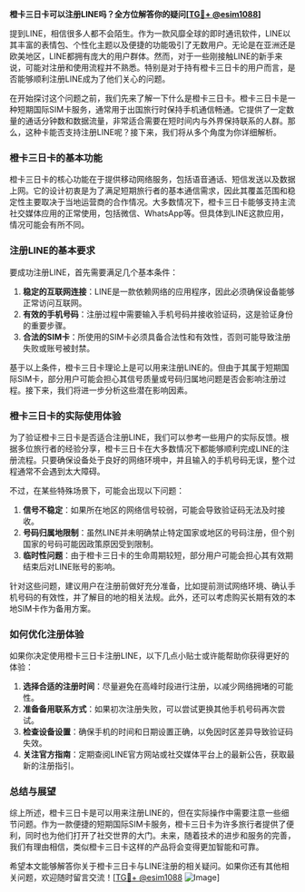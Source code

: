 **橙卡三日卡可以注册LINE吗？全方位解答你的疑问[[TG💪+ @esim1088](https://t.me/s/esim1088)]**

提到LINE，相信很多人都不会陌生。作为一款风靡全球的即时通讯软件，LINE以其丰富的表情包、个性化主题以及便捷的功能吸引了无数用户。无论是在亚洲还是欧美地区，LINE都拥有庞大的用户群体。然而，对于一些刚接触LINE的新手来说，可能对注册和使用流程并不熟悉。特别是对于持有橙卡三日卡的用户而言，是否能够顺利注册LINE成为了他们关心的问题。

在开始探讨这个问题之前，我们先来了解一下什么是橙卡三日卡。橙卡三日卡是一种短期国际SIM卡服务，通常用于出国旅行时保持手机通信畅通。它提供了一定数量的通话分钟数和数据流量，非常适合需要在短时间内与外界保持联系的人群。那么，这种卡能否支持注册LINE呢？接下来，我们将从多个角度为你详细解析。

### **橙卡三日卡的基本功能**

橙卡三日卡的核心功能在于提供移动网络服务，包括语音通话、短信发送以及数据上网。它的设计初衷是为了满足短期旅行者的基本通信需求，因此其覆盖范围和稳定性主要取决于当地运营商的合作情况。大多数情况下，橙卡三日卡能够支持主流社交媒体应用的正常使用，包括微信、WhatsApp等。但具体到LINE这款应用，情况可能会有所不同。

### **注册LINE的基本要求**

要成功注册LINE，首先需要满足几个基本条件：

1. **稳定的互联网连接**：LINE是一款依赖网络的应用程序，因此必须确保设备能够正常访问互联网。
2. **有效的手机号码**：注册过程中需要输入手机号码并接收验证码，这是验证身份的重要步骤。
3. **合法的SIM卡**：所使用的SIM卡必须具备合法性和有效性，否则可能导致注册失败或账号被封禁。

基于以上条件，橙卡三日卡理论上是可以用来注册LINE的。但由于其属于短期国际SIM卡，部分用户可能会担心其信号质量或号码归属地问题是否会影响注册过程。接下来，我们将进一步分析这些潜在影响因素。

### **橙卡三日卡的实际使用体验**

为了验证橙卡三日卡是否适合注册LINE，我们可以参考一些用户的实际反馈。根据多位旅行者的经验分享，橙卡三日卡在大多数情况下都能够顺利完成LINE的注册流程。只要确保设备处于良好的网络环境中，并且输入的手机号码无误，整个过程通常不会遇到太大障碍。

不过，在某些特殊场景下，可能会出现以下问题：

1. **信号不稳定**：如果所在地区的网络信号较弱，可能会导致验证码无法及时接收。
2. **号码归属地限制**：虽然LINE并未明确禁止特定国家或地区的号码注册，但个别国家的号码可能因政策原因受到限制。
3. **临时性问题**：由于橙卡三日卡的生命周期较短，部分用户可能会担心其有效期结束后对LINE账号的影响。

针对这些问题，建议用户在注册前做好充分准备，比如提前测试网络环境、确认手机号码的有效性，并了解目的地的相关法规。此外，还可以考虑购买长期有效的本地SIM卡作为备用方案。

### **如何优化注册体验**

如果你决定使用橙卡三日卡注册LINE，以下几点小贴士或许能帮助你获得更好的体验：

1. **选择合适的注册时间**：尽量避免在高峰时段进行注册，以减少网络拥堵的可能性。
2. **准备备用联系方式**：如果初次注册失败，可以尝试更换其他手机号码再次尝试。
3. **检查设备设置**：确保手机的时间和日期设置正确，以免因时区差异导致验证码失效。
4. **关注官方指南**：定期查阅LINE官方网站或社交媒体平台上的最新公告，获取最新的注册指引。

### **总结与展望**

综上所述，橙卡三日卡是可以用来注册LINE的，但在实际操作中需要注意一些细节问题。作为一款便捷的短期国际SIM卡服务，橙卡三日卡为许多旅行者提供了便利，同时也为他们打开了社交世界的大门。未来，随着技术的进步和服务的完善，我们有理由相信，类似橙卡三日卡这样的产品将会变得更加智能和可靠。

希望本文能够解答你关于橙卡三日卡与LINE注册的相关疑问。如果你还有其他相关问题，欢迎随时留言交流！[[TG💪+ @esim1088](https://t.me/s/esim1088) ![Image](https://i.postimg.cc/4NQfJmqS/Snipaste-2025-05-13-00-14-12.png)]